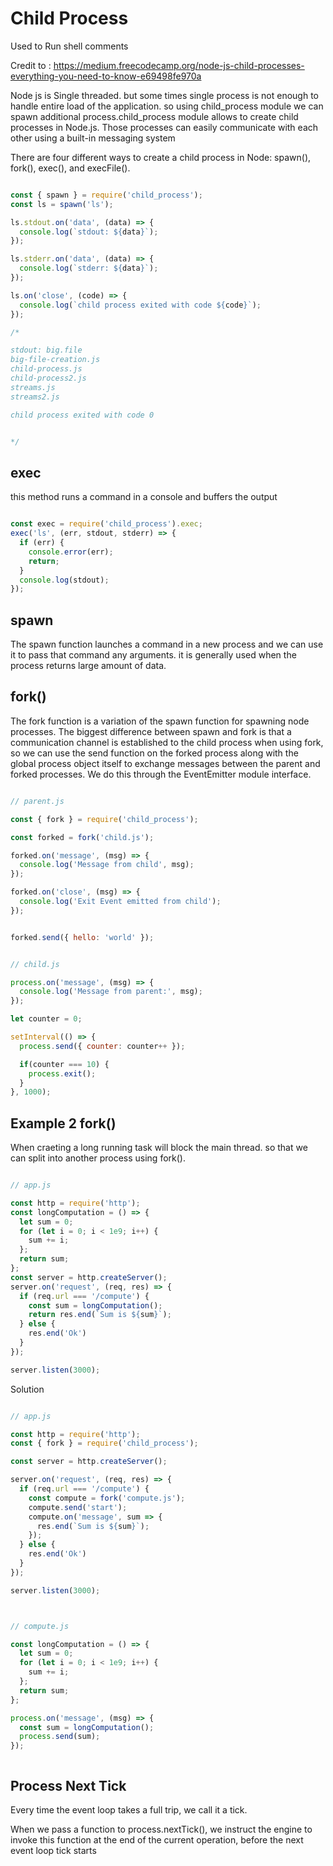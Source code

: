 # Child Process 

Used to Run shell comments

Credit to : https://medium.freecodecamp.org/node-js-child-processes-everything-you-need-to-know-e69498fe970a

Node js is Single threaded. but some times single process is not enough to handle entire load of the application. so using child_process module we can spawn additional process.child_process module allows to create child processes in Node.js. Those processes can easily communicate with each other using a built-in messaging system

There are four different ways to create a child process in Node: spawn(), fork(), exec(), and execFile().

```js

const { spawn } = require('child_process');
const ls = spawn('ls');

ls.stdout.on('data', (data) => {
  console.log(`stdout: ${data}`);
});

ls.stderr.on('data', (data) => {
  console.log(`stderr: ${data}`);
});

ls.on('close', (code) => {
  console.log(`child process exited with code ${code}`);
});

/*

stdout: big.file
big-file-creation.js
child-process.js
child-process2.js
streams.js
streams2.js

child process exited with code 0


*/

```
## exec

this method runs a command in a console and buffers the output

```js

const exec = require('child_process').exec;  
exec('ls', (err, stdout, stderr) => {  
  if (err) {  
    console.error(err);  
    return;  
  }  
  console.log(stdout);  
});  

```

## spawn

The spawn function launches a command in a new process and we can use it to pass that command any arguments. it is generally used when the process returns large amount of data.

## fork()

The fork function is a variation of the spawn function for spawning node processes. The biggest difference between spawn and fork is that a communication channel is established to the child process when using fork, so we can use the send function on the forked process along with the global process object itself to exchange messages between the parent and forked processes. We do this through the EventEmitter module interface.

```js

// parent.js

const { fork } = require('child_process');

const forked = fork('child.js');

forked.on('message', (msg) => {
  console.log('Message from child', msg);
});

forked.on('close', (msg) => {
  console.log('Exit Event emitted from child');
});


forked.send({ hello: 'world' });


// child.js

process.on('message', (msg) => {
  console.log('Message from parent:', msg);
});

let counter = 0;

setInterval(() => {
  process.send({ counter: counter++ });

  if(counter === 10) {
  	process.exit();
  }
}, 1000);

```

## Example 2 fork()

When craeting a long running task will block the main thread. so that we can split into another process using fork().

```js

// app.js

const http = require('http');
const longComputation = () => {
  let sum = 0;
  for (let i = 0; i < 1e9; i++) {
    sum += i;
  };
  return sum;
};
const server = http.createServer();
server.on('request', (req, res) => {
  if (req.url === '/compute') {
    const sum = longComputation();
    return res.end(`Sum is ${sum}`);
  } else {
    res.end('Ok')
  }
});

server.listen(3000);

```

Solution 

```js

// app.js

const http = require('http');
const { fork } = require('child_process');

const server = http.createServer();

server.on('request', (req, res) => {
  if (req.url === '/compute') {
    const compute = fork('compute.js');
    compute.send('start');
    compute.on('message', sum => {
      res.end(`Sum is ${sum}`);
    });
  } else {
    res.end('Ok')
  }
});

server.listen(3000);



// compute.js

const longComputation = () => {
  let sum = 0;
  for (let i = 0; i < 1e9; i++) {
    sum += i;
  };
  return sum;
};

process.on('message', (msg) => {
  const sum = longComputation();
  process.send(sum);
});



```

## Process Next Tick

Every time the event loop takes a full trip, we call it a tick.

When we pass a function to process.nextTick(), we instruct the engine to invoke this function at the end of the current operation, before the next event loop tick starts